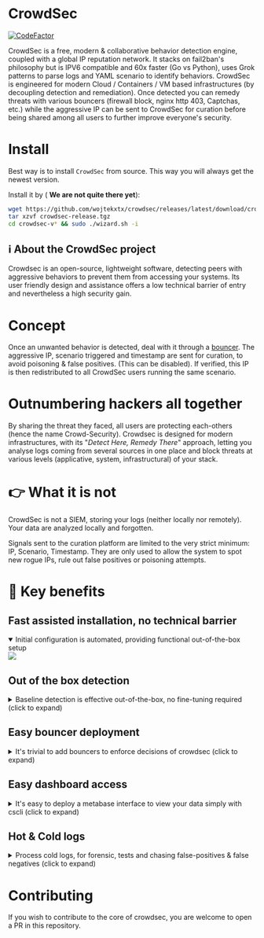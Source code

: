 # CrowdSec

[![CodeFactor](https://www.codefactor.io/repository/github/wojtekxtx/crowdsec/badge)](https://www.codefactor.io/repository/github/wojtekxtx/crowdsec)

CrowdSec is a free, modern & collaborative behavior detection engine, coupled with a global IP reputation network. It stacks on fail2ban's philosophy but is IPV6 compatible and 60x faster (Go vs Python), uses Grok patterns to parse logs and YAML scenario to identify behaviors. CrowdSec is engineered for modern Cloud / Containers / VM based infrastructures (by decoupling detection and remediation). Once detected you can remedy threats with various bouncers (firewall block, nginx http 403, Captchas, etc.) while the aggressive IP can be sent to CrowdSec for curation before being shared among all users to further improve everyone's security.

# Install

Best way is to install `CrowdSec` from source. This way you will always get
the newest version.

Install it by ( **We are not quite there yet**):
```sh
wget https://github.com/wojtekxtx/crowdsec/releases/latest/download/crowdsec-release.tgz
tar xzvf crowdsec-release.tgz
cd crowdsec-v* && sudo ./wizard.sh -i
```




## :information_source: About the CrowdSec project

Crowdsec is an open-source, lightweight software, detecting peers with aggressive 
behaviors to prevent them from accessing your systems. Its user friendly design
and assistance offers a low technical barrier of entry and nevertheless a high security gain.

# Concept

Once an unwanted behavior is detected, deal with it through a [bouncer](https://hub.crowdsec.net/browse/#bouncers). The aggressive IP, scenario triggered and timestamp are sent for curation, to avoid poisoning & false positives. (This can be disabled). If verified, this IP is then redistributed to all CrowdSec users running the same scenario.

# Outnumbering hackers all together

By sharing the threat they faced, all users are protecting each-others (hence the name Crowd-Security). Crowdsec is designed for modern infrastructures, with its "*Detect Here, Remedy There*" approach, letting you analyse logs coming from several sources in one place and block threats at various levels (applicative, system, infrastructural) of your stack.

# :point_right: What it is not

CrowdSec is not a SIEM, storing your logs (neither locally nor remotely). Your data are analyzed locally and forgotten.

Signals sent to the curation platform are limited to the very strict minimum: IP, Scenario, Timestamp. They are only used to allow the system to spot new rogue IPs, rule out false positives or poisoning attempts.
# :tada: Key benefits
## Fast assisted installation, no technical barrier

<details open>
  <summary>Initial configuration is automated, providing functional out-of-the-box setup</summary>
  <img src="https://github.com/wojtekxtx/crowdsec-docs/blob/main/crowdsec-docs/static/img/crowdsec_install.gif?raw=true">
</details>

## Out of the box detection

<details>
  <summary>Baseline detection is effective out-of-the-box, no fine-tuning required (click to expand)</summary>
  <img src="https://github.com/wojtekxtx/crowdsec-docs/blob/main/crowdsec-docs/static/img/out-of-the-box-protection.gif?raw=true">
</details>

## Easy bouncer deployment

<details>
  <summary>It's trivial to add bouncers to enforce decisions of crowdsec (click to expand)</summary>
  <img src="https://github.com/wojtekxtx/crowdsec-docs/blob/main/crowdsec-docs/static/img/blocker-installation.gif?raw=true">
</details>

## Easy dashboard access

<details>
  <summary>It's easy to deploy a metabase interface to view your data simply with cscli (click to expand)</summary>
  <img src="https://github.com/wojtekxtx/crowdsec-docs/blob/main/crowdsec-docs/static/img/cscli-metabase.gif?raw=true">
</details>

## Hot & Cold logs

<details>
  <summary>Process cold logs, for forensic, tests and chasing false-positives & false negatives (click to expand)</summary>
  <img src="https://github.com/wojtekxtx/crowdsec-docs/blob/main/crowdsec-docs/static/img/forensic-mode.gif?raw=true">
</details>


# Contributing

If you wish to contribute to the core of crowdsec, you are welcome to open a PR in this repository.